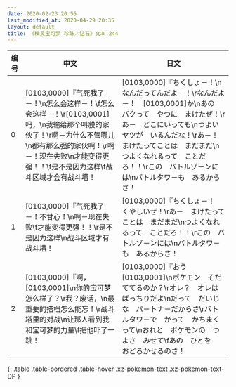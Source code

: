 ```yaml
---
date: 2020-02-23 20:56
last_modified_at: 2020-04-29 20:35
layout: default
title: 《精灵宝可梦 珍珠／钻石》文本 244
---
```

| 编号 | 中文 | 日文 |
| ---- | ---- | ---- |
| 0 | [0103,0000]『气死我了－！\n怎么会这样－！\f怎么会这样－！\r[0103,0001]吗，\n我输给那个叫貘的家伙了！\r啊－为什么不管哪儿\n都有那么强的家伙啊！\r啊－！现在失败\n才能变得更强！！\f是不是因为这样\f战斗区域才会有战斗塔！ | [0103,0000]『ちくしょ－！\nなんだってんだよ－！\rなんだよ－！　[0103,0001]か\nあの　バクって　やつに　まけたぜ！\rあ－　どこにいっても\nつよい　ヤツが　いるんだな！\rあ－！　まけたってことは　まだまだ\nつよくなれるって　ことだろ！！\rこの　バトルゾ－ンには\nバトルタワ－も　あるからさ！ |
| 1 | [0103,0000]『气死我了－！不甘心！\n啊－现在失败\f才能变得更强！！\r是不是因为这样\n战斗区域才有战斗塔！ | [0103,0000]『ちくしょ－！　くやしいぜ！\rあ－　まけたってことは　まだまだ\nつよくなれるって　ことだろ！！\rこの　バトルゾ－ンには\nバトルタワ－も　あるからさ！ |
| 2 | [0103,0000]『啊，[0103,0001]\n你的宝可梦怎么样了？\r我？废话，\n最重要的搭档怎么能忘！\r战斗塔里的对战\n让那人看到我和宝可梦的力量\f把他吓了一跳！ | [0103,0000]『おう　[0103,0001]\nポケモン　そだててるのか？\rオレ？　オレは　ばっちりだよ\nだって　だいじな　パ－トナ－だからさ\rバトルタワ－で　かって　かちまくって\nおれと　ポケモンの　つよさ　みせて\fあの　ひとを　おどろかせるのさ！ |
{: .table .table-bordered .table-hover .xz-pokemon-text .xz-pokemon-text-DP }